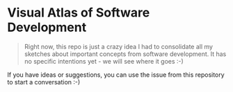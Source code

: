 # Visual Atlas of Software Development

> Right now, this repo is just a crazy idea I had to consolidate all my sketches about important concepts from software development. It has no specific intentions yet - we will see where it goes :-) 

If you have ideas or suggestions, you can use the issue from this repository to start a conversation :-)